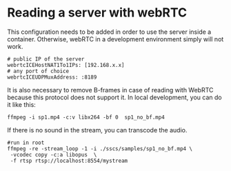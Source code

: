 # Reading a server with webRTC

This configuration needs to be added in order to use the server inside a container.
Otherwise, webRTC in a development environment simply will not work.

```
# public IP of the server
webrtcICEHostNAT1To1IPs: [192.168.x.x]
# any port of choice
webrtcICEUDPMuxAddress: :8189
```


It is also necessary to remove B-frames in case of reading with WebRTC because this protocol
does not support it. In local development, you can do it like this:

```
ffmpeg -i sp1.mp4 -c:v libx264 -bf 0  sp1_no_bf.mp4
```

If there is no sound in the stream, you can transcode the audio.

```
#run in root
ffmpeg -re -stream_loop -1 -i ./sscs/samples/sp1_no_bf.mp4 \
 -vcodec copy -c:a libopus  \
 -f rtsp rtsp://localhost:8554/mystream
```